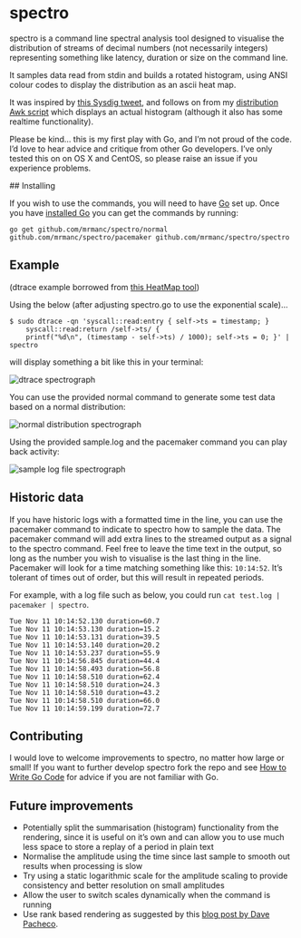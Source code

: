 # spectro

spectro is a command line spectral analysis tool designed to visualise the distribution of streams of decimal numbers (not necessarily integers) representing something like latency, duration or size on the command line.

It samples data read from stdin and builds a rotated histogram, using ANSI colour codes to display the distribution as an ascii heat map.

It was inspired by [this Sysdig tweet](https://twitter.com/sysdig/status/618826906310324224), and follows on from my [distribution Awk script](https://github.com/mrmanc/log-ninja#distribution) which displays an actual histogram (although it also has some realtime functionality).

Please be kind… this is my first play with Go, and I’m not proud of the code. I’d love to hear advice and critique from other Go developers. I’ve only tested this on on OS X and CentOS, so please raise an issue if you experience problems.

## Installing

If you wish to use the commands, you will need to have [Go](http://golang.org/) set up. Once you have [installed Go](https://golang.org/doc/install) you can get the commands by running:

```
go get github.com/mrmanc/spectro/normal github.com/mrmanc/spectro/pacemaker github.com/mrmanc/spectro/spectro
```

## Example
(dtrace example borrowed from [this HeatMap tool](https://github.com/brendangregg/HeatMap))

Using the below (after adjusting spectro.go to use the exponential scale)…

```
$ sudo dtrace -qn 'syscall::read:entry { self->ts = timestamp; }
    syscall::read:return /self->ts/ {
    printf("%d\n", (timestamp - self->ts) / 1000); self->ts = 0; }' | spectro
```

will display something a bit like this in your terminal:

![dtrace spectrograph](http://markcrossfield.co.uk/images/spectro/dtrace.gif)

You can use the provided normal command to generate some test data based on a normal distribution:

![normal distribution spectrograph](http://markcrossfield.co.uk/images/spectro/normal.gif)

Using the provided sample.log and the pacemaker command you can play back activity:

![sample log file spectrograph](http://markcrossfield.co.uk/images/spectro/sample.gif)

## Historic data

If you have historic logs with a formatted time in the line, you can use the pacemaker command to indicate to spectro how to sample the data. The pacemaker command will add extra lines to the streamed output as a signal to the spectro command. Feel free to leave the time text in the output, so long as the number you wish to visualise is the last thing in the line. Pacemaker will look for a time matching something like this: `10:14:52`. It’s tolerant of times out of order, but this will result in repeated periods.

For example, with a log file such as below, you could run `cat test.log | pacemaker | spectro`.

```
Tue Nov 11 10:14:52.130 duration=60.7
Tue Nov 11 10:14:53.130 duration=15.2
Tue Nov 11 10:14:53.131 duration=39.5
Tue Nov 11 10:14:53.140 duration=20.2
Tue Nov 11 10:14:53.237 duration=55.9
Tue Nov 11 10:14:56.845 duration=44.4
Tue Nov 11 10:14:58.493 duration=56.8
Tue Nov 11 10:14:58.510 duration=62.4
Tue Nov 11 10:14:58.510 duration=24.3
Tue Nov 11 10:14:58.510 duration=43.2
Tue Nov 11 10:14:58.510 duration=66.0
Tue Nov 11 10:14:59.199 duration=72.7
```

## Contributing

I would love to welcome improvements to spectro, no matter how large or small! If you want to further develop spectro fork the repo and see [How to Write Go Code](https://golang.org/doc/code.html) for advice if you are not familiar with Go.

## Future improvements

* Potentially split the summarisation (histogram) functionality from the rendering, since it is useful on it’s own and can allow you to use much less space to store a replay of a period in plain text
* Normalise the amplitude using the time since last sample to smooth out results when processing is slow
* Try using a static logarithmic scale for the amplitude scaling to provide consistency and better resolution on small amplitudes
* Allow the user to switch scales dynamically when the command is running
* Use rank based rendering as suggested by this [blog post by Dave Pacheco](http://dtrace.org/blogs/dap/2011/06/20/heatmap-coloring/).